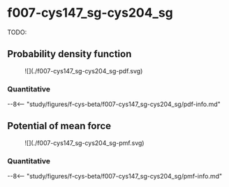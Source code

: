# f007-cys147_sg-cys204_sg

TODO:

<div id="f007-view" class="mol-container"></div>

<script>
document.addEventListener('DOMContentLoaded', (event) => {
    const viewer = molstar.Viewer.create('f007-view', {
        layoutIsExpanded: false,
        layoutShowControls: false,
        layoutShowRemoteState: false,
        layoutShowSequence: true,
        layoutShowLog: false,
        layoutShowLeftPanel: false,
        viewportShowExpand: true,
        viewportShowSelectionMode: true,
        viewportShowAnimation: false,
        pdbProvider: 'rcsb',
    }).then(viewer => {
        // viewer.loadStructureFromUrl("/analysis/005-rogfp-glh-md/data/traj/frame_106403.pdb", "pdb");
        viewer.loadSnapshotFromUrl("/misc/002-molstar-states/f007.molj", "molj");
    });
});
</script>

## Probability density function

<figure markdown>
![](./f007-cys147_sg-cys204_sg-pdf.svg)
</figure>

### Quantitative

--8<-- "study/figures/f-cys-beta/f007-cys147_sg-cys204_sg/pdf-info.md"

## Potential of mean force

<figure markdown>
![](./f007-cys147_sg-cys204_sg-pmf.svg)
</figure>

### Quantitative

--8<-- "study/figures/f-cys-beta/f007-cys147_sg-cys204_sg/pmf-info.md"
